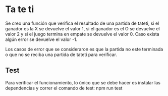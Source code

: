 # Ta te ti
Se creo una función que verifica el resultado de una partida de tateti, si el ganador es la X se devuelve el valor 1, si el ganador es el O se devuelve el valor 2 y 
si el juego termina en empate se devuelve el valor 0. Caso exista algún error se devuelve el valor -1.

Los casos de error que se consideraron es que la partida no este terminada o que no se reciba una partida de tateti para verificar.

## Test
Para verificar el funcionamiento, lo único que se debe hacer es instalar las dependencias y correr el comando de test:
  npm run test

